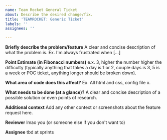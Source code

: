 ```yaml
---
name: Team Rocket General Ticket
about: Describe the desired change/fix.
title: 'TEAMROCKET: Generic Ticket'
labels: ''
assignees: ''

---
```


**Briefly describe the problem/feature**
A clear and concise description of what the problem is. Ex. I'm always frustrated when [...]

**Point Estimate (in Fibonacci numbers)**
e.x. 3, higher the number higher the difficulty (typically anything that takes a day is 1 or 2, couple days is 3, 5 is a week or POC ticket, anything longer should be broken down).

**What area of code does this affect?**
Ex. All html and css, config file x.

**What needs to be done (at a glance)?**
A clear and concise description of a possible solution or even points of research.

**Additional context**
Add any other context or screenshots about the feature request here.

**Reviewer**
lmao you (or someone else if you don't want to)

**Assignee**
tbd at sprints
